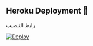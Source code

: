 
## Heroku Deployment 💜
رابط التنصيب

[![Deploy](https://www.herokucdn.com/deploy/button.svg)](https://heroku.com/deploy?template=https://github.com/eiyil/ss)
